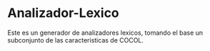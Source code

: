 # Analizador-Lexico
Este es un generador de analizadores lexicos, tomando el base un subconjunto de las caracteristicas de COCOL.
